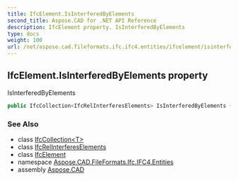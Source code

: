 ```yaml
---
title: IfcElement.IsInterferedByElements
second_title: Aspose.CAD for .NET API Reference
description: IfcElement property. IsInterferedByElements
type: docs
weight: 100
url: /net/aspose.cad.fileformats.ifc.ifc4.entities/ifcelement/isinterferedbyelements/
---
```

## IfcElement.IsInterferedByElements property

IsInterferedByElements

```csharp
public IfcCollection<IfcRelInterferesElements> IsInterferedByElements { get; }
```

### See Also

* class [IfcCollection&lt;T&gt;](../../../aspose.cad.fileformats.ifc/ifccollection-1/)
* class [IfcRelInterferesElements](../../ifcrelinterfereselements/)
* class [IfcElement](../)
* namespace [Aspose.CAD.FileFormats.Ifc.IFC4.Entities](../../ifcelement/)
* assembly [Aspose.CAD](../../../)


